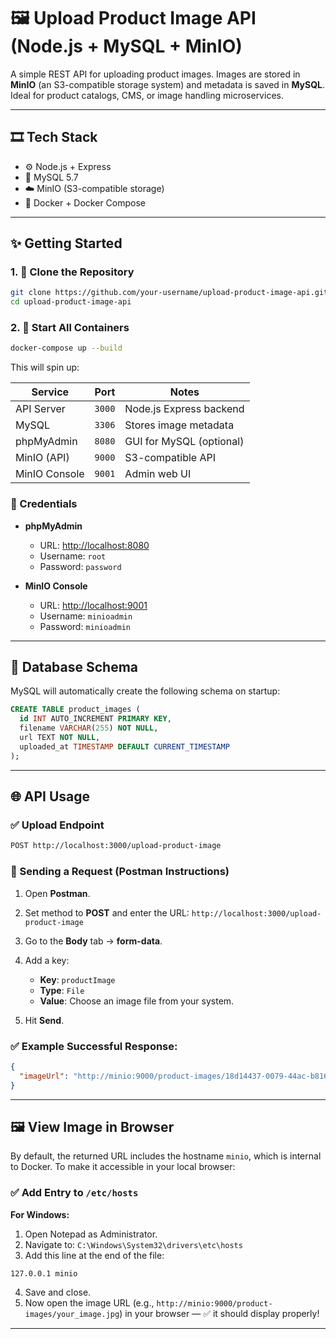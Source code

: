# 🖼️ Upload Product Image API (Node.js + MySQL + MinIO)

A simple REST API for uploading product images. Images are stored in **MinIO** (an S3-compatible storage system) and metadata is saved in **MySQL**. Ideal for product catalogs, CMS, or image handling microservices.

---

## 🎞️ Tech Stack

* ⚙️ Node.js + Express
* 🐬 MySQL 5.7
* ☁️ MinIO (S3-compatible storage)
* 🐳 Docker + Docker Compose

---

## ✨ Getting Started

### 1. 📜 Clone the Repository

```bash
git clone https://github.com/your-username/upload-product-image-api.git
cd upload-product-image-api
```

### 2. 🐳 Start All Containers

```bash
docker-compose up --build
```

This will spin up:

| Service       | Port   | Notes                    |
| ------------- | ------ | ------------------------ |
| API Server    | `3000` | Node.js Express backend  |
| MySQL         | `3306` | Stores image metadata    |
| phpMyAdmin    | `8080` | GUI for MySQL (optional) |
| MinIO (API)   | `9000` | S3-compatible API        |
| MinIO Console | `9001` | Admin web UI             |

### 🔐 Credentials

* **phpMyAdmin**

  * URL: [http://localhost:8080](http://localhost:8080)
  * Username: `root`
  * Password: `password`

* **MinIO Console**

  * URL: [http://localhost:9001](http://localhost:9001)
  * Username: `minioadmin`
  * Password: `minioadmin`

---

## 🧰 Database Schema

MySQL will automatically create the following schema on startup:

```sql
CREATE TABLE product_images (
  id INT AUTO_INCREMENT PRIMARY KEY,
  filename VARCHAR(255) NOT NULL,
  url TEXT NOT NULL,
  uploaded_at TIMESTAMP DEFAULT CURRENT_TIMESTAMP
);
```

---

## 🌐 API Usage

### ✅ Upload Endpoint

```bash
POST http://localhost:3000/upload-product-image
```

### 📄 Sending a Request (Postman Instructions)

1. Open **Postman**.
2. Set method to **POST** and enter the URL:
   `http://localhost:3000/upload-product-image`
3. Go to the **Body** tab → **form-data**.
4. Add a key:

   * **Key**: `productImage`
   * **Type**: `File`
   * **Value**: Choose an image file from your system.
5. Hit **Send**.

### ✅ Example Successful Response:

```json
{
  "imageUrl": "http://minio:9000/product-images/18d14437-0079-44ac-b816-96d11cd4d995_aws-color.svg"
}
```

---

## 🖼️ View Image in Browser

By default, the returned URL includes the hostname `minio`, which is internal to Docker.
To make it accessible in your local browser:

### ✅ Add Entry to `/etc/hosts`

**For Windows:**

1. Open Notepad as Administrator.
2. Navigate to:
   `C:\Windows\System32\drivers\etc\hosts`
3. Add this line at the end of the file:

```
127.0.0.1 minio
```

4. Save and close.
5. Now open the image URL (e.g., `http://minio:9000/product-images/your_image.jpg`) in your browser — ✅ it should display properly!

---
